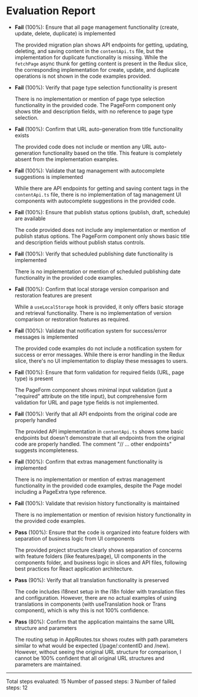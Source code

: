 # Evaluation Report

- **Fail** (100%): Ensure that all page management functionality (create, update, delete, duplicate) is implemented

    The provided migration plan shows API endpoints for getting, updating, deleting, and saving content in the `contentApi.ts` file, but the implementation for duplicate functionality is missing. While the `fetchPage` async thunk for getting content is present in the Redux slice, the corresponding implementation for create, update, and duplicate operations is not shown in the code examples provided.

- **Fail** (100%): Verify that page type selection functionality is present

    There is no implementation or mention of page type selection functionality in the provided code. The PageForm component only shows title and description fields, with no reference to page type selection.

- **Fail** (100%): Confirm that URL auto-generation from title functionality exists

    The provided code does not include or mention any URL auto-generation functionality based on the title. This feature is completely absent from the implementation examples.

- **Fail** (100%): Validate that tag management with autocomplete suggestions is implemented

    While there are API endpoints for getting and saving content tags in the `contentApi.ts` file, there is no implementation of tag management UI components with autocomplete suggestions in the provided code.

- **Fail** (100%): Ensure that publish status options (publish, draft, schedule) are available

    The code provided does not include any implementation or mention of publish status options. The PageForm component only shows basic title and description fields without publish status controls.

- **Fail** (100%): Verify that scheduled publishing date functionality is implemented

    There is no implementation or mention of scheduled publishing date functionality in the provided code examples.

- **Fail** (100%): Confirm that local storage version comparison and restoration features are present

    While a `useLocalStorage` hook is provided, it only offers basic storage and retrieval functionality. There is no implementation of version comparison or restoration features as required.

- **Fail** (100%): Validate that notification system for success/error messages is implemented

    The provided code examples do not include a notification system for success or error messages. While there is error handling in the Redux slice, there's no UI implementation to display these messages to users.

- **Fail** (100%): Ensure that form validation for required fields (URL, page type) is present

    The PageForm component shows minimal input validation (just a "required" attribute on the title input), but comprehensive form validation for URL and page type fields is not implemented.

- **Fail** (100%): Verify that all API endpoints from the original code are properly handled

    The provided API implementation in `contentApi.ts` shows some basic endpoints but doesn't demonstrate that all endpoints from the original code are properly handled. The comment "// ... other endpoints" suggests incompleteness.

- **Fail** (100%): Confirm that extras management functionality is implemented

    There is no implementation or mention of extras management functionality in the provided code examples, despite the Page model including a PageExtra type reference.

- **Fail** (100%): Validate that revision history functionality is maintained

    There is no implementation or mention of revision history functionality in the provided code examples.

- **Pass** (100%): Ensure that the code is organized into feature folders with separation of business logic from UI components

    The provided project structure clearly shows separation of concerns with feature folders (like features/page), UI components in the components folder, and business logic in slices and API files, following best practices for React application architecture.

- **Pass** (90%): Verify that all translation functionality is preserved

    The code includes i18next setup in the i18n folder with translation files and configuration. However, there are no actual examples of using translations in components (with useTranslation hook or Trans component), which is why this is not 100% confidence.

- **Pass** (80%): Confirm that the application maintains the same URL structure and parameters

    The routing setup in AppRoutes.tsx shows routes with path parameters similar to what would be expected (/page/:contentID and /new). However, without seeing the original URL structure for comparison, I cannot be 100% confident that all original URL structures and parameters are maintained.

---

Total steps evaluated: 15
Number of passed steps: 3
Number of failed steps: 12